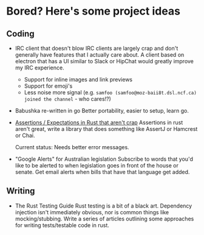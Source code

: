 # Bored? Here's some project ideas

## Coding

* IRC client that doesn't blow
    IRC clients are largely crap and don't generally have features that I
    actually care about. A client based on electron that has a UI similar to
    Slack or HipChat would greatly improve my IRC experience.

    * Support for inline images and link previews
    * Support for emoji's
    * Less noise more signal (e.g. `samfoo (samfoo@moz-baii8t.dsl.ncf.ca) joined the channel` - who cares!?)
* Babushka re-written in go
    Better portability, easier to setup, learn go.
* [Assertions / Expectations in Rust that aren't crap](http://github.com/samfoo/oxidize)
    Assertions in rust aren't great, write a library that does something like
    AssertJ or Hamcrest or Chai.

    Current status: Needs better error messages.
* "Google Alerts" for Australian legislation
    Subscribe to words that you'd like to be alerted to when legislation goes
    in front of the house or senate. Get email alerts when bills that have that
    language get added.

## Writing

* The Rust Testing Guide
    Rust testing is a bit of a black art. Dependency injection isn't
    immediately obvious, nor is common things like mocking/stubbing. Write a
    series of articles outlining some approaches for writing tests/testable
    code in rust.
